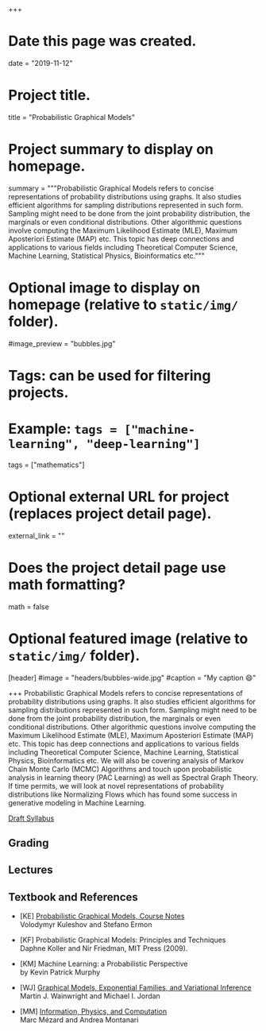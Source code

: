 +++
# Date this page was created.
date = "2019-11-12"

# Project title.
title = "Probabilistic Graphical Models"

# Project summary to display on homepage.
summary = """Probabilistic Graphical Models refers to concise representations of probability distributions using graphs. 
It also studies efficient algorithms for sampling distributions represented in such form. Sampling might need to be done from
the joint probability distribution, the marginals or even conditional distributions. Other algorithmic questions involve computing
the Maximum Likelihood Estimate (MLE), Maximum Aposteriori Estimate (MAP) etc. This topic has deep connections and applications to various
fields including Theoretical Computer Science, Machine Learning, Statistical Physics, Bioinformatics etc."""

# Optional image to display on homepage (relative to `static/img/` folder).
#image_preview = "bubbles.jpg"

# Tags: can be used for filtering projects.
# Example: `tags = ["machine-learning", "deep-learning"]`
tags = ["mathematics"]

# Optional external URL for project (replaces project detail page).
external_link = ""

# Does the project detail page use math formatting?
math = false

# Optional featured image (relative to `static/img/` folder).
[header]
#image = "headers/bubbles-wide.jpg"
#caption = "My caption :smile:"

+++
Probabilistic Graphical Models refers to concise representations of probability distributions using graphs. 
It also studies efficient algorithms for sampling distributions represented in such form. Sampling might need to be done from
the joint probability distribution, the marginals or even conditional distributions. Other algorithmic questions involve computing
the Maximum Likelihood Estimate (MLE), Maximum Aposteriori Estimate (MAP) etc. This topic has deep connections and applications to various
fields including Theoretical Computer Science, Machine Learning, Statistical Physics, Bioinformatics etc. We will also be covering analysis of Markov Chain Monte Carlo (MCMC) Algorithms and touch upon probabilistic analysis in learning theory (PAC Learning) as well as Spectral Graph Theory. If time permits, we will look at novel representations of probability distributions like Normalizing Flows which has found some success in generative modeling in Machine Learning.

[Draft Syllabus](pgm_syllabus.pdf)

## Grading

## Lectures

## Textbook and References

- [KE] [Probabilistic Graphical Models, Course Notes](https://ermongroup.github.io/cs228-notes/)  
  Volodymyr Kuleshov and Stefano Ermon

- [KF] Probabilistic Graphical Models: Principles and Techniques  
  Daphne Koller and Nir Friedman, MIT Press (2009).

- [KM] Machine Learning: a Probabilistic Perspective  
  by Kevin Patrick Murphy

- [WJ] [Graphical Models, Exponential Families, and Variational Inference](https://people.eecs.berkeley.edu/~wainwrig/Papers/WaiJor08_FTML.pdf)  Martin J. Wainwright and Michael I. Jordan

- [MM] [Information, Physics, and Computation](https://web.stanford.edu/~montanar/RESEARCH/book.html)   
  Marc Mézard and Andrea Montanari



